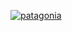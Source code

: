 [![patagonia](https://user-images.githubusercontent.com/38410965/112503788-98cf5200-8d61-11eb-82fe-33ed45e71a3c.jpg)](https://github.com/stevedepp/stevedepp/blob/gh-pages/bob.md)
